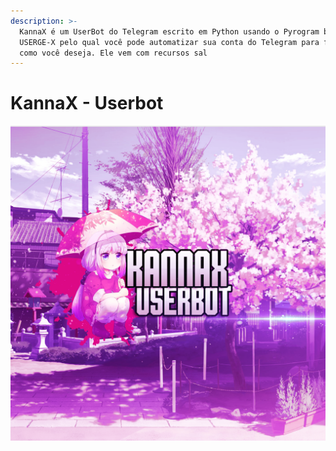 ```yaml
---
description: >-
  KannaX é um UserBot do Telegram escrito em Python usando o Pyrogram baseado em
  USERGE-X pelo qual você pode automatizar sua conta do Telegram para funcionar
  como você deseja. Ele vem com recursos sal
---
```


# KannaX - Userbot

![](.gitbook/assets/kannax-2-.png)

